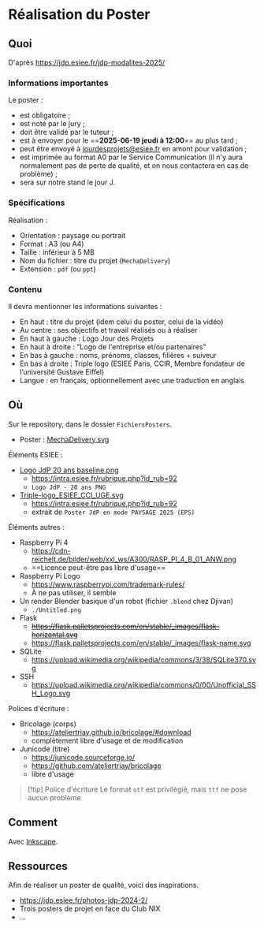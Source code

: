 # Réalisation du Poster  
## Quoi 
D'après https://jdp.esiee.fr/jdp-modalites-2025/ 

### Informations importantes 
Le poster : 

- est obligatoire ; 
- est noté par le jury ; 
- doit être validé par le tuteur ; 
- est à envoyer pour le ==**2025-06-19 jeudi à 12:00**== au plus tard ; 
- peut être envoyé à [jourdesprojets@esiee.fr](mailto:jourdesprojets@esiee.fr) en amont pour validation ; 
- est imprimée au format A0 par le Service Communication (il n'y aura normalement pas de perte de qualité, et on nous contactera en cas de problème) ; 
- sera sur notre stand le jour J. 

### Spécifications 
Réalisation : 

- Orientation : paysage ou portrait 
- Format : A3 (ou A4) 
- Taille : inférieur à 5 MB 
- Nom du fichier : titre du projet (`MechaDelivery`) 
- Extension : `pdf` (ou `ppt`) 

### Contenu 
Il devra mentionner les informations suivantes : 

- En haut : titre du projet (idem celui du poster, celui de la vidéo) 
- Au centre : ses objectifs et travail réalisés ou à réaliser 
- En haut à gauche : Logo Jour des Projets 
- En haut à droite : "Logo de l'entreprise et/ou partenaires" 
- En bas à gauche : noms, prénoms, classes, filières + suiveur 
- En bas à droite : Triple logo (ESIEE Paris, CCIR, Membre fondateur de l’université Gustave Eiffel) 
- Langue : en français, optionnellement avec une traduction en anglais 

## Où 
Sur le repository, dans le dossier `FichiersPosters`. 

- Poster : [MechaDelivery.svg](FichiersPoster/MechaDelivery.svg) 

Éléments ESIEE : 

- [Logo JdP 20 ans baseline.png](FichiersPoster/Logo%20JdP%2020%20ans%20baseline.png) 
	- https://intra.esiee.fr/rubrique.php?id_rub=92 
	- `Logo JdP - 20 ans PNG` 
- [Triple-logo_ESIEE_CCI_UGE.svg](FichiersPoster/Triple-logo_ESIEE_CCI_UGE.svg) 
	- https://intra.esiee.fr/rubrique.php?id_rub=92 
	- extrait de `Poster JdP en mode PAYSAGE 2025 (EPS)` 

Éléments autres : 

- Raspberry Pi 4 
	- https://cdn-reichelt.de/bilder/web/xxl_ws/A300/RASP_PI_4_B_01_ANW.png 
	- ==Licence peut-être pas libre d'usage== 
- Raspberry Pi Logo 
	- https://www.raspberrypi.com/trademark-rules/ 
	- À ne pas utiliser, il semble 
- Un render Blender basique d'un robot (fichier `.blend` chez Djivan) 
	- `./Untitled.png`
- Flask
	- ~~https://flask.palletsprojects.com/en/stable/_images/flask-horizontal.svg~~
	- https://flask.palletsprojects.com/en/stable/_images/flask-name.svg
- SQLite
	- https://upload.wikimedia.org/wikipedia/commons/3/38/SQLite370.svg
- SSH
	- https://upload.wikimedia.org/wikipedia/commons/0/00/Unofficial_SSH_Logo.svg

Polices d'écriture : 

- Bricolage (corps) 
	- https://ateliertriay.github.io/bricolage/#download 
	- complètement libre d'usage et de modification 
- Junicode (titre) 
	- https://junicode.sourceforge.io/ 
	- https://github.com/ateliertriay/bricolage 
	- libre d'usage 

> [!tip] Police d'écriture
> Le format `otf` est privilégié, mais `ttf` ne pose aucun problème. 

## Comment 
Avec [Inkscape](../Guides/Inkscape.md). 

## Ressources 
Afin de réaliser un poster de qualité, voici des inspirations. 

- https://jdp.esiee.fr/photos-jdp-2024-2/ 
- Trois posters de projet en face du Club NIX 
- ... 


